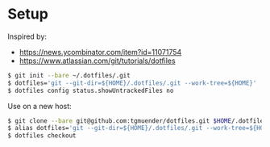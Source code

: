# Setup

Inspired by:

- https://news.ycombinator.com/item?id=11071754 
- https://www.atlassian.com/git/tutorials/dotfiles

```sh
$ git init --bare ~/.dotfiles/.git    
$ dotfiles='git --git-dir=${HOME}/.dotfiles/.git --work-tree=${HOME}'
$ dotfiles config status.showUntrackedFiles no

```

Use on a new host:

```sh
$ git clone --bare git@github.com:tgmuender/dotfiles.git $HOME/.dotfiles/.git
$ alias dotfiles='git --git-dir=${HOME}/.dotfiles/.git --work-tree=${HOME}'
$ dotfiles checkout

```

